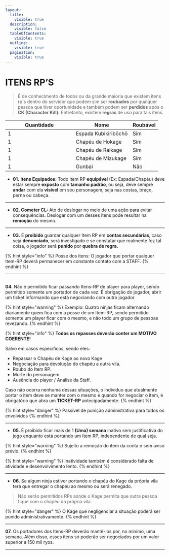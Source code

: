 ```yaml
---
layout:
  title:
    visible: true
  description:
    visible: false
  tableOfContents:
    visible: true
  outline:
    visible: true
  pagination:
    visible: true
---
```


# ITENS RP’S

> É de conhecimento de todos ou da grande maioria que existem itens rp's dentro do servidor que podem sim ser **roubados** por qualquer pessoa que tiver oportunidade e também podem ser **perdidos** após o **CK (Character Kill).** Entretanto, existem **regras** de uso para tais itens.

<table><thead><tr><th width="199">Quantidade</th><th>Nome</th><th>Roubável</th></tr></thead><tbody><tr><td>1</td><td>Espada Kubikiribōchō</td><td>Sim</td></tr><tr><td>1</td><td>Chapéu de Hokage</td><td>Sim</td></tr><tr><td>1</td><td>Chapéu de Raikage</td><td>Sim</td></tr><tr><td>1</td><td>Chapéu de Mizukage</td><td>Sim</td></tr><tr><td>1</td><td>Gunbai</td><td>Não</td></tr></tbody></table>

* **01.** **Itens Equipados:** Todo item RP **equipável** (Ex: Espada/Chapéu) deve estar sempre **exposto** com **tamanho padrão**, ou seja, deve sempre **andar** com ela **visível** em seu personagem, seja nas costas, braço, perna ou cabeça.

***

* **02. Cometer CL:** Ato de deslogar no meio de uma ação para evitar consequências. Deslogar com um desses itens pode resultar na **remoção** do mesmo.

***

* **03.** É **proibido** guardar qualquer Item RP em **contas secundárias**, caso seja **denunciado**, será investigado e se constatar que realmente fez tal coisa, o jogador será **punido** por **quebra de regra.**

{% hint style="info" %}
Posse dos itens: O jogador que portar qualquer Item-RP deverá permanecer em constante contato com a STAFF.
{% endhint %}

***

\
**04.** Não é permitido ficar passando Itens-RP de player para player, sendo permitido somente um portador de cada vez. É obrigação do jogador, abrir um ticket informando que está negociando com outro jogador.

{% hint style="warning" %}
Exemplo: Quatro ninjas ficam alternando diariamente quem fica com a posse de um Item-RP, sendo permitido somente um player ficar com o mesmo, e não todo um grupo de pessoas revezando.
{% endhint %}

{% hint style="info" %}
**Todos os repasses deverão conter um MOTIVO COERENTE!**&#x20;



Salvo em casos específicos, sendo eles:



* Repassar o Chapéu de Kage ao novo Kage
* Negociação para devolução do chapéu a outra vila.
* Roubo do Item RP.
* Morte do personagem.
* Ausência do player / Análise da Staff.



Caso não ocorra nenhuma dessas situações, o indivíduo que atualmente portar o item deve se manter com o mesmo e quando for negociar o item, é obrigatório que abra um **TICKET-RP** antecipadamente.
{% endhint %}

{% hint style="danger" %}
Passível de punição administrativa para todos os envolvidos
{% endhint %}

***

* **05.** É proibido ficar mais de 1 **(Uma) semana** inativo sem justificativa do jogo enquanto está portando um Item RP, independente de qual seja.

{% hint style="warning" %}
Sujeito a remoção do item da conta e sem aviso prévio.
{% endhint %}

{% hint style="warning" %}
Inatividade também é considerado falta de atividade e desenvolvimento lento.
{% endhint %}

***

* **06.** Se algum ninja estiver portando o chapéu do Kage da própria vila terá que entregar o chapéu ao mesmo ou será renegado.

> Não serão permitidos RPs aonde o Kage permita que outra pessoa fique com o chapéu da própria vila.

{% hint style="danger" %}
O Kage que negligenciar a situação poderá ser punido administrativamente.
{% endhint %}

***

**07.** Os portadores dos Itens-RP deverão mantê-los por, no mínimo, uma semana. Além disso, esses itens só poderão ser negociados por um valor superior a 150 mil ryos.

***
